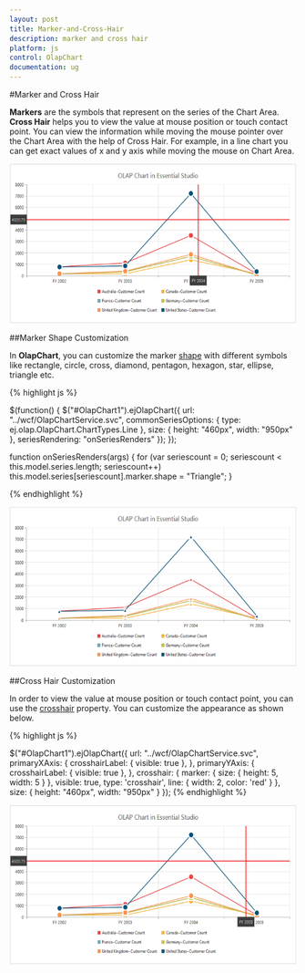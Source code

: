 ```yaml
---
layout: post
title: Marker-and-Cross-Hair
description: marker and cross hair 
platform: js
control: OlapChart
documentation: ug
---
```


#Marker and Cross Hair 

**Markers** are the symbols that represent on the series of the Chart Area. **Cross Hair** helps you to view the value at mouse position or touch contact point. You can view the information while moving the mouse pointer over the Chart Area with the help of Cross Hair. For example, in a line chart you can get exact values of x and y axis while moving the mouse on Chart Area.

![](/js/OlapChart/Marker-and-Cross-Hair_images/Marker-and-Cross-Hair_img1.png) 

##Marker Shape Customization

In **OlapChart**, you can customize the marker [shape](/js/api/ejChart#members:series-marker-shape) with different symbols like rectangle, circle, cross, diamond, pentagon, hexagon, star, ellipse, triangle etc.

{% highlight js %}

$(function() {
    $("#OlapChart1").ejOlapChart({
        url: "../wcf/OlapChartService.svc",
        commonSeriesOptions: {
            type: ej.olap.OlapChart.ChartTypes.Line
        },
        size: {
            height: "460px",
            width: "950px"
        },
        seriesRendering: "onSeriesRenders"
    });
});

function onSeriesRenders(args) {
    for (var seriescount = 0; seriescount < this.model.series.length; seriescount++)
        this.model.series[seriescount].marker.shape = "Triangle";
}


{% endhighlight %}

![](/js/OlapChart/Marker-and-Cross-Hair_images/Marker-and-Cross-Hair_img2.png) 

##Cross Hair Customization

In order to view the value at mouse position or touch contact point, you can use the [crosshair](/js/api/ejChart#members:crosshair) property. You can customize the appearance as shown below.

{% highlight js %}

$("#OlapChart1").ejOlapChart({
    url: "../wcf/OlapChartService.svc",
    primaryXAxis: {
        crosshairLabel: {
            visible: true
        },
    },
    primaryYAxis: {
        crosshairLabel: {
            visible: true
        },
    },
    crosshair: {
        marker: {
            size: {
                height: 5,
                width: 5
            }
        },
        visible: true,
        type: 'crosshair',
        line: {
            width: 2,
            color: 'red'
        }
    },
    size: {
        height: "460px",
        width: "950px"
    }
});
{% endhighlight %}

![](/js/OlapChart/Marker-and-Cross-Hair_images/Marker-and-Cross-Hair_img3.png) 

